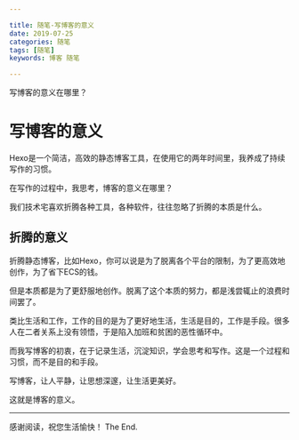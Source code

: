 ```yaml
---

title: 随笔-写博客的意义
date: 2019-07-25
categories: 随笔
tags: [随笔]
keywords: 博客 随笔

---
```


写博客的意义在哪里？

<!--more-->

# 写博客的意义

Hexo是一个简洁，高效的静态博客工具，在使用它的两年时间里，我养成了持续写作的习惯。

在写作的过程中，我思考，博客的意义在哪里？

我们技术宅喜欢折腾各种工具，各种软件，往往忽略了折腾的本质是什么。

## 折腾的意义

折腾静态博客，比如Hexo，你可以说是为了脱离各个平台的限制，为了更高效地创作，为了省下ECS的钱。

但是本质都是为了更舒服地创作。脱离了这个本质的努力，都是浅尝辄止的浪费时间罢了。

类比生活和工作，工作的目的是为了更好地生活，生活是目的，工作是手段。很多人在二者关系上没有领悟，于是陷入加班和贫困的恶性循环中。

而我写博客的初衷，在于记录生活，沉淀知识，学会思考和写作。这是一个过程和习惯，而不是目的和手段。

写博客，让人平静，让思想深邃，让生活更美好。

这就是博客的意义。


---

感谢阅读，祝您生活愉快！
The End.
<!--stackedit_data:
eyJoaXN0b3J5IjpbLTk4OTQyODAzNCwxOTQ5ODQ2ODEwLDMwNz
A4NzgxMiwtMjEzMzg2NDczMSw1NDc2MTQyMzVdfQ==
-->
